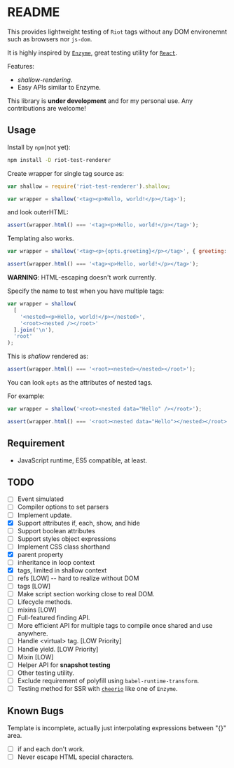 README
======

This provides lightweight testing of `Riot` tags without any DOM environemnt such as browsers nor `js-dom`.

It is highly inspired by [`Enzyme`](https://github.com/airbnb/enzyme), great testing utility for [`React`](https://reactjs.org/).

Features:

- *shallow-rendering*.
- Easy APIs similar to Enzyme.

This library is **under development** and for my personal use. Any contributions are welcome!

Usage
-----

Install by `npm`(not yet):

```bash
npm install -D riot-test-renderer
```

Create wrapper for single tag source as:

```js
var shallow = require('riot-test-renderer').shallow;

var wrapper = shallow('<tag><p>Hello, world!</p></tag>');
```

and look outerHTML:

```js
assert(wrapper.html() === '<tag><p>Hello, world!</p></tag>');
```

Templating also works.

```js
var wrapper = shallow('<tag><p>{opts.greeting}</p></tag>', { greeting: 'Hello, world!' });

assert(wrapper.html() === '<tag><p>Hello, world!</p></tag>');
```

**WARNING**: HTML-escaping doesn't work currently.

Specify the name to test when you have multiple tags:

```js
var wrapper = shallow(
  [
    '<nested><p>Hello, world!</p></nested>',
    '<root><nested /></root>'
  ].join('\n'),
  'root'
);
```

This is *shallow* rendered as:

```js
assert(wrapper.html() === '<root><nested></nested></root>');
```

You can look `opts` as the attributes of nested tags.

For example:

```js
var wrapper = shallow('<root><nested data="Hello" /></root>');

assert(wrapper.html() === '<root><nested data="Hello"></nested></root>');
```

Requirement
-----------

- JavaScript runtime, ES5 compatible, at least.

TODO
----

- [ ] Event simulated
- [ ] Compiler options to set parsers
- [ ] Implement update.
- [x] Support attributes if, each, show, and hide
- [ ] Support boolean attributes
- [ ] Support styles object expressions
- [ ] Implement CSS class shorthand
- [x] parent property
- [ ] inheritance in loop context
- [x] tags, limited in shallow context
- [ ] refs [LOW] -- hard to realize without DOM
- [ ] tags [LOW]
- [ ] Make script section working close to real DOM.
- [ ] Lifecycle methods.
- [ ] mixins [LOW]
- [ ] Full-featured finding API.
- [ ] More efficient API for multiple tags to compile once shared and use anywhere.
- [ ] Handle &lt;virtual&gt; tag. [LOW Priority]
- [ ] Handle yield. [LOW Priority]
- [ ] Mixin [LOW]
- [ ] Helper API for **snapshot testing**
- [ ] Other testing utility.
- [ ] Exclude requirement of polyfill using `babel-runtime-transform`.
- [ ] Testing method for SSR with [`cheerio`](https://github.com/cheeriojs/cheerio) like one of `Enzyme`.

Known Bugs
-----------

Template is incomplete, actually just interpolating expressions between "{}" area.

- [ ] if and each don't work.
- [ ] Never escape HTML special characters.
